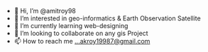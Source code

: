 - 👋 Hi, I’m @amitroy98
- 👀 I’m interested in geo-informatics & Earth Observation Satellite
- 🌱 I’m currently learning web-designing
- 💞️ I’m looking to collaborate on any gis Project
- 📫 How to reach me ...akroy19987@gmail.com

<!---
amitroy98/amitroy98 is a ✨ special ✨ repository because its `README.md` (this file) appears on your GitHub profile.
You can click the Preview link to take a look at your changes.
--->
